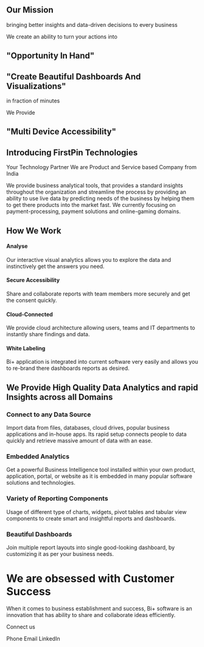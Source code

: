 


## Our Mission
bringing better insights and data-driven decisions to every business
 
We create an ability to turn your actions into
## "Opportunity In Hand"

 
## "Create Beautiful Dashboards And Visualizations"
 in fraction of minutes

We Provide 
## "Multi Device Accessibility"

  

## Introducing FirstPin Technologies
Your Technology Partner
We are Product and Service based Company from India

We provide business analytical tools, that provides a standard insights throughout the organization and streamline the process by providing an ability to use live data by predicting needs of the business by helping them to get there products into the market fast. We currently focusing on payment-processing, payment solutions and online-gaming domains. 

## How We Work

#### Analyse

Our interactive visual analytics allows you to explore the data and instinctively get the answers you need.

#### Secure Accessibility
Share and collaborate reports with team members more securely and get the consent quickly.

#### Cloud-Connected

We provide cloud architecture allowing users, teams and IT departments to instantly share findings and data.

#### White Labeling

Bi+ application is integrated into current software very easily and allows you to re-brand there dashboards reports as desired.

## We Provide High Quality Data Analytics and rapid Insights across all Domains

  
### Connect to any Data Source

Import data from files, databases, cloud drives, popular business applications and in-house apps. Its rapid setup connects people to data quickly and retrieve massive amount of data with an ease.

### Embedded Analytics

Get a powerful Business Intelligence tool installed within your own product, application, portal, or website as it is embedded in many popular software solutions and technologies.
 
  ### Variety of Reporting Components

Usage of different type of charts, widgets, pivot tables and tabular view components to create smart and insightful reports and dashboards.

  ### Beautiful Dashboards

Join multiple report layouts into single good-looking dashboard, by customizing it as per your business needs.


# We are obsessed with Customer Success

When it comes to business establishment and success, Bi+ software is an innovation that has ability to share and collaborate ideas efficiently.



Connect us

Phone   Email  LinkedIn
<!--stackedit_data:
eyJoaXN0b3J5IjpbMzQwMDQ3NzA0LC0xNDUyMzcwMzAsLTEzNz
c4NTk2MiwxMjI0MTkwMzgsLTE4NTM1OTkwNDMsLTU3ODU3NTc2
OSwtMTEwNzk3NjkyMiwtMTA0MjAyODE5OCwtMTgxNTQ5NDc2Ni
wtNTAwMzU0MDg3XX0=
-->